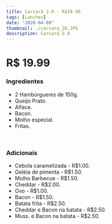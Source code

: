 ```yaml
---
title: Carcará 2.0 - R$19.99
tags: [Lanches]
date: "2020-04-09"
thumbnail: ./carcara_20.JPG
description: Carcará 2.0
---
```


# R$ 19.99

<h3 id="unordered">
<strong>
<strong>Ingredientes</strong>
</strong>
</h3>
<ul>
    <li>2 Hambúrgueres de 150g.</li>
    <li>Queijo Prato.</li>
    <li>Alface.</li>
    <li>Bacon.</li>
    <li>Molho especial.</li>
    <li>Fritas.</li>
</ul>

<br />

<h3>
<strong>
<strong>Adicionais</strong>
</strong>
</h3>
<ul>
    <li>Cebola caramelizada - R$1.00.</li>
    <li>Geléia de pimenta - R$1.50.</li>
    <li>Molho Barbecue - R$1.50.</li>
    <li>Cheddar - R$2.00.</li>
    <li>Ovo - R$1.00.</li>
    <li>Bacon - R$1.50.</li>
    <li>Batata frita - R$2.50.</li>
    <li>Cheddar e Bacon na batata - R$2.50.</li>
    <li>Muss. e Bacon na batata - R$2.50.</li>
</ul>